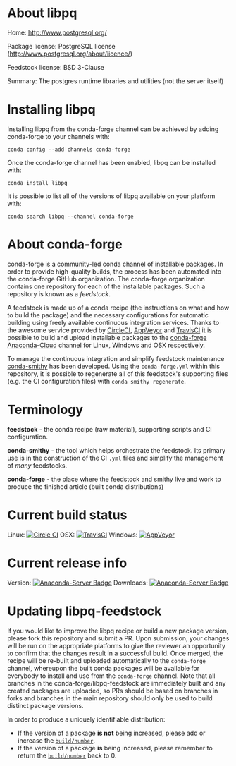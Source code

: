 About libpq
===========

Home: http://www.postgresql.org/

Package license: PostgreSQL license (http://www.postgresql.org/about/licence/)

Feedstock license: BSD 3-Clause

Summary: The postgres runtime libraries and utilities (not the server itself)



Installing libpq
================

Installing libpq from the conda-forge channel can be achieved by adding conda-forge to your channels with:

```
conda config --add channels conda-forge
```

Once the conda-forge channel has been enabled, libpq can be installed with:

```
conda install libpq
```

It is possible to list all of the versions of libpq available on your platform with:

```
conda search libpq --channel conda-forge
```


About conda-forge
=================

conda-forge is a community-led conda channel of installable packages.
In order to provide high-quality builds, the process has been automated into the
conda-forge GitHub organization. The conda-forge organization contains one repository
for each of the installable packages. Such a repository is known as a *feedstock*.

A feedstock is made up of a conda recipe (the instructions on what and how to build
the package) and the necessary configurations for automatic building using freely
available continuous integration services. Thanks to the awesome service provided by
[CircleCI](https://circleci.com/), [AppVeyor](http://www.appveyor.com/)
and [TravisCI](https://travis-ci.org/) it is possible to build and upload installable
packages to the [conda-forge](https://anaconda.org/conda-forge)
[Anaconda-Cloud](http://docs.anaconda.org/) channel for Linux, Windows and OSX respectively.

To manage the continuous integration and simplify feedstock maintenance
[conda-smithy](http://github.com/conda-forge/conda-smithy) has been developed.
Using the ``conda-forge.yml`` within this repository, it is possible to regenerate all of
this feedstock's supporting files (e.g. the CI configuration files) with ``conda smithy regenerate``.


Terminology
===========

**feedstock** - the conda recipe (raw material), supporting scripts and CI configuration.

**conda-smithy** - the tool which helps orchestrate the feedstock.
                   Its primary use is in the construction of the CI ``.yml`` files
                   and simplify the management of *many* feedstocks.

**conda-forge** - the place where the feedstock and smithy live and work to
                  produce the finished article (built conda distributions)

Current build status
====================

Linux: [![Circle CI](https://circleci.com/gh/conda-forge/libpq-feedstock.svg?style=shield)](https://circleci.com/gh/conda-forge/libpq-feedstock)
OSX: [![TravisCI](https://travis-ci.org/conda-forge/libpq-feedstock.svg?branch=master)](https://travis-ci.org/conda-forge/libpq-feedstock)
Windows: [![AppVeyor](https://ci.appveyor.com/api/projects/status/github/conda-forge/libpq-feedstock?svg=True)](https://ci.appveyor.com/project/conda-forge/libpq-feedstock/branch/master)

Current release info
====================
Version: [![Anaconda-Server Badge](https://anaconda.org/conda-forge/libpq/badges/version.svg)](https://anaconda.org/conda-forge/libpq)
Downloads: [![Anaconda-Server Badge](https://anaconda.org/conda-forge/libpq/badges/downloads.svg)](https://anaconda.org/conda-forge/libpq)


Updating libpq-feedstock
========================

If you would like to improve the libpq recipe or build a new
package version, please fork this repository and submit a PR. Upon submission,
your changes will be run on the appropriate platforms to give the reviewer an
opportunity to confirm that the changes result in a successful build. Once
merged, the recipe will be re-built and uploaded automatically to the
`conda-forge` channel, whereupon the built conda packages will be available for
everybody to install and use from the `conda-forge` channel.
Note that all branches in the conda-forge/libpq-feedstock are
immediately built and any created packages are uploaded, so PRs should be based
on branches in forks and branches in the main repository should only be used to
build distinct package versions.

In order to produce a uniquely identifiable distribution:
 * If the version of a package **is not** being increased, please add or increase
   the [``build/number``](http://conda.pydata.org/docs/building/meta-yaml.html#build-number-and-string).
 * If the version of a package **is** being increased, please remember to return
   the [``build/number``](http://conda.pydata.org/docs/building/meta-yaml.html#build-number-and-string)
   back to 0.
